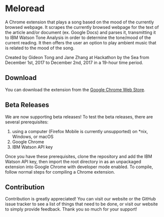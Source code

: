 # Meloread

A Chrome extension that plays a song based on the mood of the currently browsed webpage. It scrapes the currently browsed webpage for the text of the article and/or document (ex. Google Docs) and parses it, transmitting it to IBM Watson Tone Analysis in order to determine the tone/mood of the current reading. It then offers the user an option to play ambient music that is related to the mood of the song.

Created by Gideon Tong and Jane Zhang at Hackathon by the Sea from December 1st, 2017 to December 2nd, 2017 in a 19-hour time period.

## Download

You can download the extension from the [Google Chrome Web Store](https://chrome.google.com/webstore/detail/meloread/cmbecjhbnopocdcmekllaggbigkionmp).

## Beta Releases

We are now supporting beta releases! To test the beta releases, there are several prerequisites:

1. using a computer (Firefox Mobile is currently unsupported) on *nix, Windows, or macOS
2. Google Chrome
3. IBM Watson API key

Once you have these prerequisites, clone the repository and add the IBM Watson API key, then import the root directory in as an unpackaged extension into Google Chrome with developer mode enabled. To compile, follow normal steps for compiling a Chrome extension.

## Contribution

Contribution is greatly appreciated! You can visit our website or the GitHub issue tracker to see a list of things that need to be done, or visit our website to simply provide feedback. Thank you so much for your support!